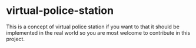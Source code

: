 # virtual-police-station
This is a concept of virtual police station if you want to that it should be implemented in the real world so you are most welcome to contribute in this project.


